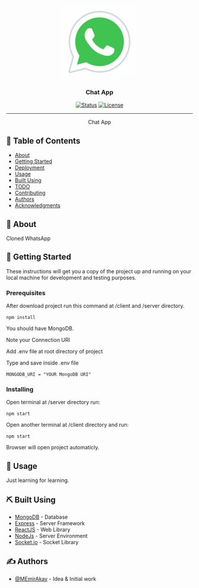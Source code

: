 <p align="center">
  <a href="" rel="noopener">
 <img width=200px height=200px src="./client/public/favicon.gif" alt="Project logo"></a>
</p>

<h3 align="center">Chat App</h3>

<div align="center">

[![Status](https://img.shields.io/badge/status-active-success.svg)]()
[![License](https://img.shields.io/badge/license-MIT-blue.svg)](/LICENSE)

</div>

---

<p align="center"> Chat App
    <br> 
</p>

## 📝 Table of Contents

- [About](#about)
- [Getting Started](#getting_started)
- [Deployment](#deployment)
- [Usage](#usage)
- [Built Using](#built_using)
- [TODO](../TODO.md)
- [Contributing](../CONTRIBUTING.md)
- [Authors](#authors)
- [Acknowledgments](#acknowledgement)

## 🧐 About <a name = "about"></a>

Cloned WhatsApp

## 🏁 Getting Started <a name = "getting_started"></a>

These instructions will get you a copy of the project up and running on your local machine for development and testing purposes. 

### Prerequisites

After download project run this command at /client and /server directory.

```
npm install
```

You should have MongoDB.

Note your Connection URI

Add .env file at root directory of project

Type and save inside .env file

```
MONGODB_URI = "YOUR MongoDB URI"
```

### Installing

Open terminal at /server directory run:

```
npm start
```

Open another terminal at /client directory and run:

```
npm start
```

Browser will open project automaticly.


## 🎈 Usage <a name="usage"></a>

Just learning for learning.

## ⛏️ Built Using <a name = "built_using"></a>

- [MongoDB](https://www.mongodb.com/) - Database
- [Express](https://expressjs.com/) - Server Framework
- [ReactJS](https://reactjs.org/) - Web Library
- [NodeJs](https://nodejs.org/en/) - Server Environment
- [Socket.io](https://socket.io/) - Socket Library

## ✍️ Authors <a name = "authors"></a>

- [@MEmirAkay](https://github.com/MEmirAkay) - Idea & Initial work

